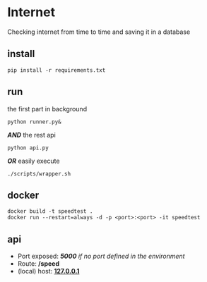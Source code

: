 # Internet
Checking internet from time to time and saving it in a database
## install
```
pip install -r requirements.txt
```
## run
the first part in background
```
python runner.py&
```
***AND*** the rest api
```
python api.py
```
***OR***
easily execute
```
./scripts/wrapper.sh
```

## docker
```
docker build -t speedtest .
docker run --restart=always -d -p <port>:<port> -it speedtest
```
## api

- Port exposed: ***5000*** *if no port defined in the environment*
- Route: **/speed**
- (local) host: **[127.0.0.1](http://127.0.0.1:5000/)**
